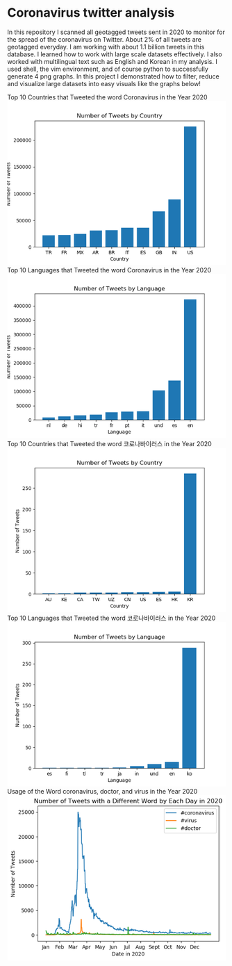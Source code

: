 # Coronavirus twitter analysis

In this repository I scanned all geotagged tweets sent in 2020 to monitor for the spread of the coronavirus on Twitter. About 2% of all tweets are geotagged everyday. I am working with about 1.1 billion tweets in this database. I learned how to work with large scale datasets effectively. I also worked with multilingual text such as English and Korean in my analysis. I used shell, the vim environment, and of course python to successfully generate 4 png graphs. In this project I demonstrated how to filter, reduce and visualize large datasets into easy visuals like the graphs below!




Top 10 Countries that Tweeted the word Coronavirus in the Year 2020
![Top 10 Countries that Tweeted the word Coronavirus in the Year 2020](coronavirus_country.png)
Top 10 Languages that Tweeted the word Coronavirus in the Year 2020
![Top 10 Languages that Tweeted the word Coronavirus in the Year 2020](coronavirus_lang.png)
Top 10 Countries that Tweeted the word 코로나바이러스 in the Year 2020
![Top 10 Countries that Tweeted the word 코로나바이러스 in the Year 2020](코로나바이러스_country.png)
Top 10 Languages that Tweeted the word 코로나바이러스 in the Year 2020
![Top 10 Languages that Tweeted the word 코로나바이러스 in the Year 2020](코로나바이러스_lang.png)
Usage of the Word coronavirus, doctor, and virus in the Year 2020
![Usage of the Word coronavirus, doctor, and virus in the Year 2020](myplot5.png)
